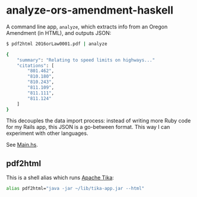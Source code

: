 # analyze-ors-amendment-haskell

A command line app, `analyze`, which extracts info from an Oregon Amendment (in HTML), and outputs JSON:

```sh
$ pdf2html 2016orLaw0001.pdf | analyze

{
    "summary": "Relating to speed limits on highways..."
    "citations": [
        "801.462",
        "810.180",
        "810.243",
        "811.109",
        "811.111",
        "811.124"
    ]
}
```

This decouples the data import process: instead of writing more Ruby code for my Rails app, this JSON is a go-between format. This way I can experiment with other languages.


See [Main.hs](https://github.com/dogweather/analyze-ors-amendment-haskell/blob/master/analyze/src/Main.hs).

## pdf2html

This is a shell alias which runs [Apache Tika](https://tika.apache.org/):

```bash
alias pdf2html="java -jar ~/lib/tika-app.jar --html"
```
